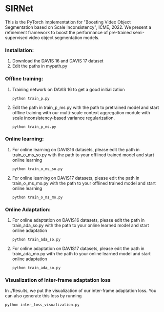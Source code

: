 # SIRNet

This is the PyTorch implementation for "Boosting Video Object Segmentation based on Scale Inconsistency", ICME, 2022. We present a refinement framework to boost the performance of pre-trained semi-supervised video object segmentation models.



### Installation:

1. Download the DAVIS 16 and DAVIS 17 dataset
2. Edit the paths in mypath.py



### Offline training:

1. Training network on DAVIS 16 to get a good initialization

   ```
   python train_p.py
   ```

2. Edit the path in train_p_ms.py with the path to pretrained model and start offline training with our multi-scale context aggregation module with scale inconsistency-based variance regularization.

   ```
   python train_p_ms.py
   ```

   

### Online learning:

1. For online learning on DAVIS16 datasets, please edit the path in train_o_ms_so.py with the path to your offlined trained model and start online learning

   ```
   python train_o_ms_so.py
   ```

2. For online learning on DAVIS17 datasets, please edit the path in train_o_ms_mo.py with the path to your offlined trained model and start online learning

   ```
   python train_o_ms_mo.py
   ```

   

### Online Adaptation:

1. For online adaptation on DAVIS16 datasets, please edit the path in train_ada_so.py with the path to your online learned model and start online adaptation

   ```
   python train_ada_so.py
   ```

2. For online adaptation on DAVIS17 datasets, please edit the path in train_ada_mo.py with the path to your online learned model and start online adaptation

   ```
   python train_ada_so.py
   ```



### Visualization of Inter-frame adaptation loss

In ./Results, we put the visualization of our inter-frame adaptation loss. You can also generate this loss by running 

```
python inter_loss_visualization.py
```

